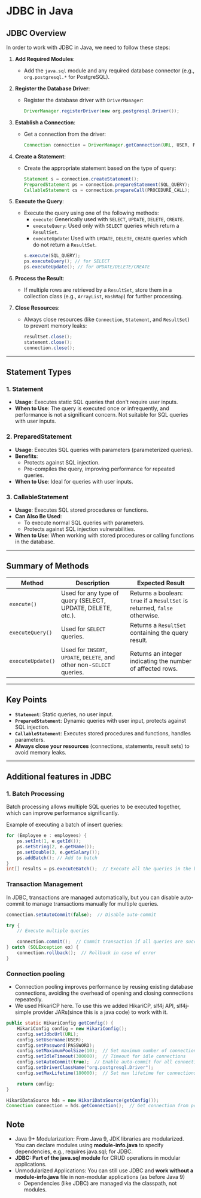 # JDBC in Java

## JDBC Overview

In order to work with JDBC in Java, we need to follow these steps:

1. **Add Required Modules**:
   - Add the `java.sql` module and any required database connector (e.g., `org.postgresql.*` for PostgreSQL).

2. **Register the Database Driver**:
   - Register the database driver with `DriverManager`:
     ```java
     DriverManager.registerDriver(new org.postgresql.Driver());
     ```

3. **Establish a Connection**:
   - Get a connection from the driver:
     ```java
     Connection connection = DriverManager.getConnection(URL, USER, PASSWORD);
     ```

4. **Create a Statement**:
   - Create the appropriate statement based on the type of query:
     ```java
     Statement s = connection.createStatement();
     PreparedStatement ps = connection.prepareStatement(SQL_QUERY);
     CallableStatement cs = connection.prepareCall(PROCEDURE_CALL);
     ```

5. **Execute the Query**:
   - Execute the query using one of the following methods:
     - `execute`: Generically used with `SELECT`, `UPDATE`, `DELETE`, `CREATE`.
     - `executeQuery`: Used only with `SELECT` queries which return a `ResultSet`.
     - `executeUpdate`: Used with `UPDATE`, `DELETE`, `CREATE` queries which do not return a `ResultSet`.
     ```java
     s.execute(SQL_QUERY);
     ps.executeQuery(); // for SELECT
     ps.executeUpdate(); // for UPDATE/DELETE/CREATE
     ```

6. **Process the Result**:
   - If multiple rows are retrieved by a `ResultSet`, store them in a collection class (e.g., `ArrayList`, `HashMap`) for further processing.

7. **Close Resources**:
   - Always close resources (like `Connection`, `Statement`, and `ResultSet`) to prevent memory leaks:
     ```java
     resultSet.close();
     statement.close();
     connection.close();
     ```

---

## Statement Types

### 1. **Statement**
   - **Usage**: Executes static SQL queries that don't require user inputs.
   - **When to Use**: The query is executed once or infrequently, and performance is not a significant concern. Not suitable for SQL queries with user inputs.

### 2. **PreparedStatement**
   - **Usage**: Executes SQL queries with parameters (parameterized queries).
   - **Benefits**:
     - Protects against SQL injection.
     - Pre-compiles the query, improving performance for repeated queries.
   - **When to Use**: Ideal for queries with user inputs.

### 3. **CallableStatement**
   - **Usage**: Executes SQL stored procedures or functions.
   - **Can Also Be Used**:
     - To execute normal SQL queries with parameters.
     - Protects against SQL injection vulnerabilities.
   - **When to Use**: When working with stored procedures or calling functions in the database.

---

## Summary of Methods

| Method            | Description                                                | Expected Result     |
|-------------------|------------------------------------------------------------|---------------------|
| `execute()`       | Used for any type of query (SELECT, UPDATE, DELETE, etc.).  | Returns a boolean: `true` if a `ResultSet` is returned, `false` otherwise. |
| `executeQuery()`  | Used for `SELECT` queries.                                 | Returns a `ResultSet` containing the query result. |
| `executeUpdate()` | Used for `INSERT`, `UPDATE`, `DELETE`, and other non-`SELECT` queries. | Returns an integer indicating the number of affected rows. |

---

## Key Points

- **`Statement`**: Static queries, no user input.
- **`PreparedStatement`**: Dynamic queries with user input, protects against SQL injection.
- **`CallableStatement`**: Executes stored procedures and functions, handles parameters.
- **Always close your resources** (connections, statements, result sets) to avoid memory leaks.

---

## Additional features in JDBC
### 1. Batch Processing

Batch processing allows multiple SQL queries to be executed together, which can improve performance significantly.

Example of executing a batch of insert queries:

```java
for (Employee e : employees) {
    ps.setInt(1, e.getId());
    ps.setString(2, e.getName());
    ps.setDouble(3, e.getSalary());
    ps.addBatch(); // Add to batch
}
int[] results = ps.executeBatch();  // Execute all the queries in the batch
```
### Transaction Management

In JDBC, transactions are managed automatically, but you can disable auto-commit to manage transactions manually for multiple queries.
```java
connection.setAutoCommit(false);  // Disable auto-commit

try {
    // Execute multiple queries

    connection.commit();  // Commit transaction if all queries are successful
} catch (SQLException ex) {
    connection.rollback();  // Rollback in case of error
}
```
### Connection pooling

* Connection pooling improves performance by reusing existing database connections, avoiding the overhead of opening and closing connections repeatedly.
* We used HikariCP here. To use this we added HikariCP, slf4j API, slf4j-simple provider JARs(since this is a java code) to work with it.

```java
public static HikariConfig getConfig() {
    HikariConfig config = new HikariConfig();
    config.setJdbcUrl(URL);
    config.setUsername(USER);
    config.setPassword(PASSWORD);
    config.setMaximumPoolSize(10);  // Set maximum number of connections in the pool
    config.setIdleTimeout(300000);  // Timeout for idle connections
    config.setAutoCommit(true);  // Enable auto-commit for all connections
    config.setDriverClassName("org.postgresql.Driver");
    config.setMaxLifetime(180000);  // Set max lifetime for connections

    return config;
}

HikariDataSource hds = new HikariDataSource(getConfig());
Connection connection = hds.getConnection();  // Get connection from pool
```

## Note

* Java 9+ Modularization: From Java 9, JDK libraries are modularized. You can declare modules using **module-info.java** to specify dependencies, e.g., requires java.sql; for JDBC.
* **JDBC: Part of the java.sql module** for CRUD operations in modular applications.
* Unmodularized Applications: You can still use JDBC and **work without a module-info.java** file in non-modular applications (as before Java 9)
    * Dependencies (like JDBC) are managed via the classpath, not modules.
